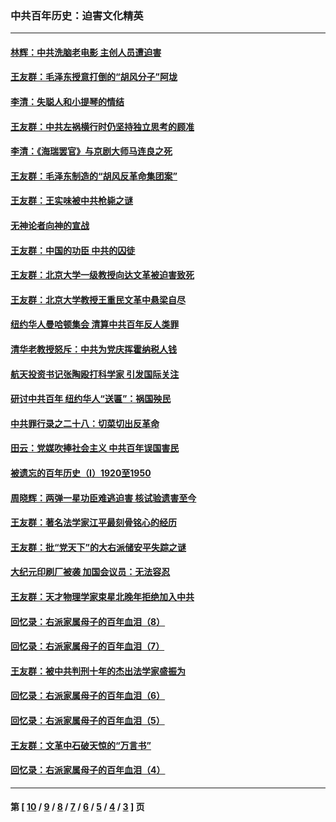 ### 中共百年历史：迫害文化精英
---
#### [林辉：中共洗脑老电影 主创人员遭迫害](../../pages/nf1176111/n13699437.md?04230430) 
#### [王友群：毛泽东授意打倒的“胡风分子”阿垅](../../pages/nf1176111/n13592541.md?04230430) 
#### [李清：失聪人和小提琴的情结](../../pages/nf1176111/n13459280.md?04230430) 
#### [王友群：中共左祸横行时仍坚持独立思考的顾准](../../pages/nf1176111/n13444722.md?04230430) 
#### [李清：《海瑞罢官》与京剧大师马连良之死](../../pages/nf1176111/n13412316.md?04230430) 
#### [王友群：毛泽东制造的“胡风反革命集团案”](../../pages/nf1176111/n13324909.md?04230430) 
#### [王友群：王实味被中共枪毙之谜](../../pages/nf1176111/n13307502.md?04230430) 
#### [无神论者向神的宣战](../../pages/nf1176111/n13281535.md?04230430) 
#### [王友群：中国的功臣 中共的囚徒](../../pages/nf1176111/n13291790.md?04230430) 
#### [王友群：北京大学一级教授向达文革被迫害致死](../../pages/nf1176111/n13150966.md?04230430) 
#### [王友群：北京大学教授王重民文革中悬梁自尽](../../pages/nf1176111/n13084645.md?04230430) 
#### [纽约华人曼哈顿集会 清算中共百年反人类罪](../../pages/nf1176111/n13084157.md?04230430) 
#### [清华老教授怒斥：中共为党庆挥霍纳税人钱](../../pages/nf1176111/n13071430.md?04230430) 
#### [航天投资书记张陶殴打科学家 引发国际关注](../../pages/nf1176111/n13069132.md?04230430) 
#### [研讨中共百年 纽约华人“送匾”：祸国殃民](../../pages/nf1176111/n13057367.md?04230430) 
#### [中共罪行录之二十八：切菜切出反革命](../../pages/nf1176111/n13030600.md?04230430) 
#### [田云：党媒吹捧社会主义 中共百年误国害民](../../pages/nf1176111/n13006682.md?04230430) 
#### [被遗忘的百年历史（I）1920至1950](../../pages/nf1176111/n12986411.md?04230430) 
#### [周晓辉：两弹一星功臣难逃迫害 核试验遗害至今](../../pages/nf1176111/n12974997.md?04230430) 
#### [王友群：著名法学家江平最刻骨铭心的经历](../../pages/nf1176111/n12970787.md?04230430) 
#### [王友群：批“党天下”的大右派储安平失踪之谜](../../pages/nf1176111/n12954229.md?04230430) 
#### [大纪元印刷厂被袭 加国会议员：无法容忍](../../pages/nf1176111/n12883028.md?04230430) 
#### [王友群：天才物理学家束星北晚年拒绝加入中共](../../pages/nf1176111/n12792913.md?04230430) 
#### [回忆录：右派家属母子的百年血泪（8）](../../pages/nf1176111/n12706196.md?04230430) 
#### [回忆录：右派家属母子的百年血泪（7）](../../pages/nf1176111/n12706191.md?04230430) 
#### [王友群：被中共判刑十年的杰出法学家盛振为](../../pages/nf1176111/n12706141.md?04230430) 
#### [回忆录：右派家属母子的百年血泪（6）](../../pages/nf1176111/n12698863.md?04230430) 
#### [回忆录：右派家属母子的百年血泪（5）](../../pages/nf1176111/n12692515.md?04230430) 
#### [王友群：文革中石破天惊的“万言书”](../../pages/nf1176111/n12690994.md?04230430) 
#### [回忆录：右派家属母子的百年血泪（4）](../../pages/nf1176111/n12686410.md?04230430) 

---
#### 第 [ [10](./10.md?04230430) / [9](./9.md?04230430) / [8](./8.md?04230430) / [7](./7.md?04230430) / [6](./6.md?04230430) / [5](./5.md?04230430) / [4](./4.md?04230430) / [3](./3.md?04230430) ] 页

